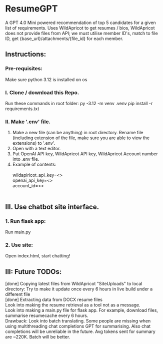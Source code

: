 # ResumeGPT
A GPT 4.0 Mini powered recommendation of top 5 candidates for a given list of requirements. Uses WildApricot to get resumes / bios, WildApricot does not provide files from API; we must utilise member ID's, match to file ID, get {base_url}/attachments/{file_id} for each member.
## Instructions:
### Pre-requisites:
Make sure python 3.12 is installed on os

### I. Clone / download this Repo.
Run these commands in root folder:
py -3.12 -m venv .venv
pip install -r requirements.txt

### II. Make '.env' file.
1. Make a new file (can be anything) in root directory. Rename file (including extension of the file, make sure you are able to view the extensions) to '.env'.
2. Open with a text editor.
3. Put OpenAI API key, WildApricot API key, WildApricot Account number into .env file. </br>
3. Example of contents:<br /><br />
wildapiricot_api_key=<><br />
openai_api_key=<><br />
account_id=<><br /><br />

## III. Use chatbot site interface.
### 1. Run flask app: 
Run main.py
### 2. Use site:
Open index.html, start chatting!

## III: Future TODOs:
[done] Copying latest files from WildApricot "SiteUploads" to local directory: Try to make it update once every 6 hours in live build under a different file<br />
[done] Extracting data from DOCX resume files<br />
Look into making the resume retrieval as a tool not as a message.<br />
Look into making a main.py file for flask app. For example, download files, summarise resumecache every 6 hours.<br />
Drawback: Look into batch translating. Some people are missing when using multithreading chat completions GPT for summarising. Also chat completions will be unreliable in the future. Avg tokens sent for summary are ~220K. Batch will be better.<br />

